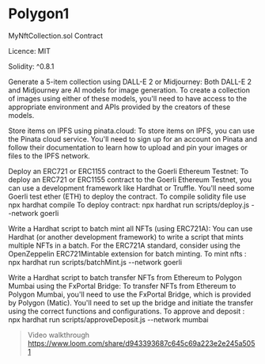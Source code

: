 # Polygon1

MyNftCollection.sol Contract

Licence: MIT

Solidity: ^0.8.1

Generate a 5-item collection using DALL-E 2 or Midjourney:
Both DALL-E 2 and Midjourney are AI models for image generation. To create a collection of images using either of these models, you'll need to have access to the appropriate environment and APIs provided by the creators of these models.

Store items on IPFS using pinata.cloud:
To store items on IPFS, you can use the Pinata cloud service. You'll need to sign up for an account on Pinata and follow their documentation to learn how to upload and pin your images or files to the IPFS network.

Deploy an ERC721 or ERC1155 contract to the Goerli Ethereum Testnet:
To deploy an ERC721 or ERC1155 contract to the Goerli Ethereum Testnet, you can use a development framework like Hardhat or Truffle. You'll need some Goerli test ether (ETH) to deploy the contract.
To compile solidity file use npx hardhat compile
To deploy contract: npx hardhat run scripts/deploy.js --network goerli

Write a Hardhat script to batch mint all NFTs (using ERC721A):
You can use Hardhat (or another development framework) to write a script that mints multiple NFTs in a batch. For the ERC721A standard, consider using the OpenZeppelin ERC721Mintable extension for batch minting.
To mint nfts : npx hardhat run scripts/batchMint.js --network goerli

Write a Hardhat script to batch transfer NFTs from Ethereum to Polygon Mumbai using the FxPortal Bridge:
To transfer NFTs from Ethereum to Polygon Mumbai, you'll need to use the FxPortal Bridge, which is provided by Polygon (Matic). You'll need to set up the bridge and initiate the transfer using the correct functions and configurations.
To approve and deposit : npx hardhat run scripts/approveDeposit.js --network mumbai

>Video walkthrough
https://www.loom.com/share/d943393687c645c69a223e2e245a5051
